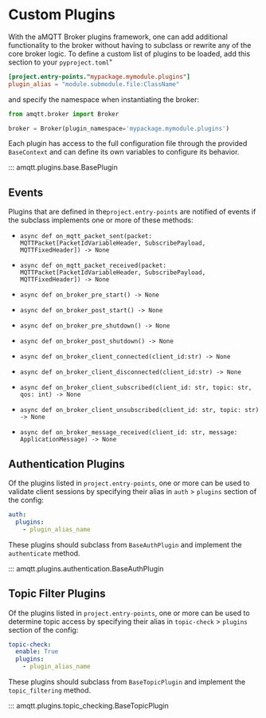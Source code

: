 # Custom Plugins

With the aMQTT Broker plugins framework, one can add additional functionality to the broker without
having to subclass or rewrite any of the core broker logic. To define a custom list of plugins to be loaded,
add this section to your `pyproject.toml`"

```toml
[project.entry-points."mypackage.mymodule.plugins"]
plugin_alias = "module.submodule.file:ClassName"
```

and specify the namespace when instantiating the broker:

```python
from amqtt.broker import Broker

broker = Broker(plugin_namespace='mypackage.mymodule.plugins')

```

Each plugin has access to the full configuration file through the provided `BaseContext` and can define
its own variables to configure its behavior.

::: amqtt.plugins.base.BasePlugin

## Events

Plugins that are defined in the`project.entry-points` are notified of events if the subclass 
implements one or more of these methods:

- `async def on_mqtt_packet_sent(packet: MQTTPacket[PacketIdVariableHeader, SubscribePayload, MQTTFixedHeader]) -> None`
- `async def on_mqtt_packet_received(packet: MQTTPacket[PacketIdVariableHeader, SubscribePayload, MQTTFixedHeader]) -> None`

- `async def on_broker_pre_start() -> None`
- `async def on_broker_post_start() -> None`
- `async def on_broker_pre_shutdown() -> None`
- `async def on_broker_post_shutdown() -> None`

- `async def on_broker_client_connected(client_id:str) -> None`
- `async def on_broker_client_disconnected(client_id:str) -> None`

- `async def on_broker_client_subscribed(client_id: str, topic: str, qos: int) -> None`
- `async def on_broker_client_unsubscribed(client_id: str, topic: str) -> None`

- `async def on_broker_message_received(client_id: str, message: ApplicationMessage) -> None`


## Authentication Plugins

Of the plugins listed in `project.entry-points`, one or more can be used to validate client sessions
by specifying their alias in `auth` > `plugins` section of the config:

```yaml
auth:
  plugins:
    - plugin_alias_name
```

These plugins should subclass from `BaseAuthPlugin` and implement the `authenticate` method.

::: amqtt.plugins.authentication.BaseAuthPlugin

## Topic Filter Plugins

Of the plugins listed in `project.entry-points`, one or more can be used to determine topic access
by specifying their alias in `topic-check` > `plugins` section of the config:

```yaml
topic-check:
  enable: True
  plugins:
    - plugin_alias_name
```

These plugins should subclass from `BaseTopicPlugin` and implement the `topic_filtering` method.


::: amqtt.plugins.topic_checking.BaseTopicPlugin
